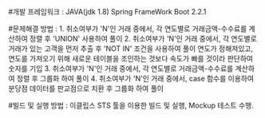 
#개발 프레임워크 : 
      JAVA(jdk 1.8) Spring FrameWork Boot 2.2.1

#문제해결 방법 : 
      1. 취소여부가 'N'인 거래 중에서, 각 연도별로 거래금액-수수료를 계산하여 정렬 후 'UNION' 사용하여 풀이
      2. 취소여부가 'N'인 거래 중에서, 각 연도별로 거래가 있는 고객을 먼저 추출 후 'NOT IN' 조건을 사용하여 풀이
         연도가 정해져있고, 연도를 가져오기 위해 새로운 테이블을 조인하는 것보다 속도가 빠를 것이라 판단하여 숫자를 기입
      3. 취소여부가 'N'인 거래 중에서, 각 연도별로 거래금액-수수료를 계산하여 정렬 후 그룹화 하여 풀이
      4. 취소여부가 'N'인 거래 중에서, case 함수를 이용하여 분당점 데이터를 판교점으로 치환 후 그룹화 하여 풀이

#빌드 및 실행 방법 : 
      이클립스 STS 툴을 이용한 빌드 및 실행, Mockup 테스트 수행.
